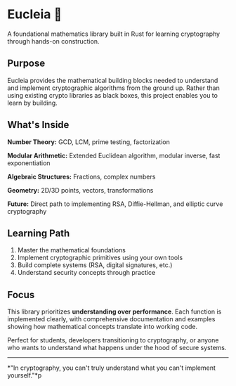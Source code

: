 # **Eucleia** 🔐

A foundational mathematics library built in Rust for learning cryptography through hands-on construction.

## **Purpose**

Eucleia provides the mathematical building blocks needed to understand and implement cryptographic algorithms from the ground up. Rather than using existing crypto libraries as black boxes, this project enables you to learn by building.

## **What's Inside**

**Number Theory:** GCD, LCM, prime testing, factorization

**Modular Arithmetic:** Extended Euclidean algorithm, modular inverse, fast exponentiation

**Algebraic Structures:** Fractions, complex numbers

**Geometry:** 2D/3D points, vectors, transformations

**Future:** Direct path to implementing RSA, Diffie-Hellman, and elliptic curve cryptography

## **Learning Path**

1. Master the mathematical foundations
2. Implement cryptographic primitives using your own tools
3. Build complete systems (RSA, digital signatures, etc.)
4. Understand security concepts through practice

## **Focus**

This library prioritizes **understanding over performance**. Each function is implemented clearly, with comprehensive documentation and examples showing how mathematical concepts translate into working code.

Perfect for students, developers transitioning to cryptography, or anyone who wants to understand what happens under the hood of secure systems.

---

*"In cryptography, you can't truly understand what you can't implement yourself."*p
